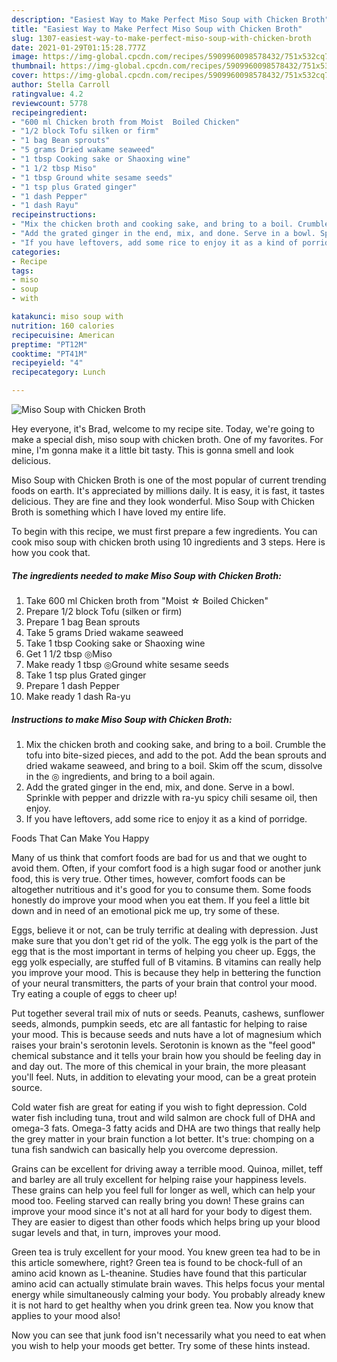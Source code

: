 ```yaml
---
description: "Easiest Way to Make Perfect Miso Soup with Chicken Broth"
title: "Easiest Way to Make Perfect Miso Soup with Chicken Broth"
slug: 1307-easiest-way-to-make-perfect-miso-soup-with-chicken-broth
date: 2021-01-29T01:15:28.777Z
image: https://img-global.cpcdn.com/recipes/5909960098578432/751x532cq70/miso-soup-with-chicken-broth-recipe-main-photo.jpg
thumbnail: https://img-global.cpcdn.com/recipes/5909960098578432/751x532cq70/miso-soup-with-chicken-broth-recipe-main-photo.jpg
cover: https://img-global.cpcdn.com/recipes/5909960098578432/751x532cq70/miso-soup-with-chicken-broth-recipe-main-photo.jpg
author: Stella Carroll
ratingvalue: 4.2
reviewcount: 5778
recipeingredient:
- "600 ml Chicken broth from Moist  Boiled Chicken"
- "1/2 block Tofu silken or firm"
- "1 bag Bean sprouts"
- "5 grams Dried wakame seaweed"
- "1 tbsp Cooking sake or Shaoxing wine"
- "1 1/2 tbsp Miso"
- "1 tbsp Ground white sesame seeds"
- "1 tsp plus Grated ginger"
- "1 dash Pepper"
- "1 dash Rayu"
recipeinstructions:
- "Mix the chicken broth and cooking sake, and bring to a boil. Crumble the tofu into bite-sized pieces, and add to the pot. Add the bean sprouts and dried wakame seaweed, and bring to a boil. Skim off the scum, dissolve in the ◎ ingredients, and bring to a boil again."
- "Add the grated ginger in the end, mix, and done. Serve in a bowl. Sprinkle with pepper and drizzle with ra-yu spicy chili sesame oil, then enjoy."
- "If you have leftovers, add some rice to enjoy it as a kind of porridge."
categories:
- Recipe
tags:
- miso
- soup
- with

katakunci: miso soup with 
nutrition: 160 calories
recipecuisine: American
preptime: "PT12M"
cooktime: "PT41M"
recipeyield: "4"
recipecategory: Lunch

---
```



![Miso Soup with Chicken Broth](https://img-global.cpcdn.com/recipes/5909960098578432/751x532cq70/miso-soup-with-chicken-broth-recipe-main-photo.jpg)

Hey everyone, it's Brad, welcome to my recipe site. Today, we're going to make a special dish, miso soup with chicken broth. One of my favorites. For mine, I'm gonna make it a little bit tasty. This is gonna smell and look delicious.



Miso Soup with Chicken Broth is one of the most popular of current trending foods on earth. It's appreciated by millions daily. It is easy, it is fast, it tastes delicious. They are fine and they look wonderful. Miso Soup with Chicken Broth is something which I have loved my entire life.


To begin with this recipe, we must first prepare a few ingredients. You can cook miso soup with chicken broth using 10 ingredients and 3 steps. Here is how you cook that.

<!--inarticleads1-->

##### The ingredients needed to make Miso Soup with Chicken Broth:

1. Take 600 ml Chicken broth from &#34;Moist ☆ Boiled Chicken&#34;
1. Prepare 1/2 block Tofu (silken or firm)
1. Prepare 1 bag Bean sprouts
1. Take 5 grams Dried wakame seaweed
1. Take 1 tbsp Cooking sake or Shaoxing wine
1. Get 1 1/2 tbsp ◎Miso
1. Make ready 1 tbsp ◎Ground white sesame seeds
1. Take 1 tsp plus Grated ginger
1. Prepare 1 dash Pepper
1. Make ready 1 dash Ra-yu




<!--inarticleads2-->

##### Instructions to make Miso Soup with Chicken Broth:

1. Mix the chicken broth and cooking sake, and bring to a boil. Crumble the tofu into bite-sized pieces, and add to the pot. Add the bean sprouts and dried wakame seaweed, and bring to a boil. Skim off the scum, dissolve in the ◎ ingredients, and bring to a boil again.
1. Add the grated ginger in the end, mix, and done. Serve in a bowl. Sprinkle with pepper and drizzle with ra-yu spicy chili sesame oil, then enjoy.
1. If you have leftovers, add some rice to enjoy it as a kind of porridge.




Foods That Can Make You Happy


Many of us think that comfort foods are bad for us and that we ought to avoid them. Often, if your comfort food is a high sugar food or another junk food, this is very true. Other times, however, comfort foods can be altogether nutritious and it's good for you to consume them. Some foods honestly do improve your mood when you eat them. If you feel a little bit down and in need of an emotional pick me up, try some of these.

Eggs, believe it or not, can be truly terrific at dealing with depression. Just make sure that you don't get rid of the yolk. The egg yolk is the part of the egg that is the most important in terms of helping you cheer up. Eggs, the egg yolk especially, are stuffed full of B vitamins. B vitamins can really help you improve your mood. This is because they help in bettering the function of your neural transmitters, the parts of your brain that control your mood. Try eating a couple of eggs to cheer up!

Put together several trail mix of nuts or seeds. Peanuts, cashews, sunflower seeds, almonds, pumpkin seeds, etc are all fantastic for helping to raise your mood. This is because seeds and nuts have a lot of magnesium which raises your brain's serotonin levels. Serotonin is known as the "feel good" chemical substance and it tells your brain how you should be feeling day in and day out. The more of this chemical in your brain, the more pleasant you'll feel. Nuts, in addition to elevating your mood, can be a great protein source.

Cold water fish are great for eating if you wish to fight depression. Cold water fish including tuna, trout and wild salmon are chock full of DHA and omega-3 fats. Omega-3 fatty acids and DHA are two things that really help the grey matter in your brain function a lot better. It's true: chomping on a tuna fish sandwich can basically help you overcome depression. 

Grains can be excellent for driving away a terrible mood. Quinoa, millet, teff and barley are all truly excellent for helping raise your happiness levels. These grains can help you feel full for longer as well, which can help your mood too. Feeling starved can really bring you down! These grains can improve your mood since it's not at all hard for your body to digest them. They are easier to digest than other foods which helps bring up your blood sugar levels and that, in turn, improves your mood.

Green tea is truly excellent for your mood. You knew green tea had to be in this article somewhere, right? Green tea is found to be chock-full of an amino acid known as L-theanine. Studies have found that this particular amino acid can actually stimulate brain waves. This helps focus your mental energy while simultaneously calming your body. You probably already knew it is not hard to get healthy when you drink green tea. Now you know that applies to your mood also!

Now you can see that junk food isn't necessarily what you need to eat when you wish to help your moods get better. Try  some  of  these  hints  instead.

